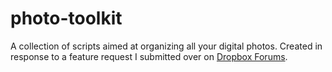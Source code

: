 # photo-toolkit
A collection of scripts aimed at organizing all your digital photos. Created in response to a feature request I submitted over on [Dropbox Forums](https://www.dropboxforum.com/hc/communities/public/questions/201831869--Feature-Request-Duplicate-Photo-Tools).
